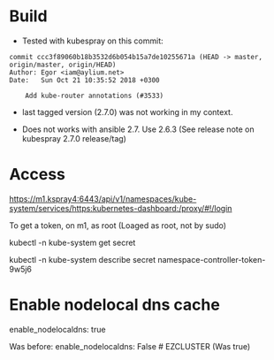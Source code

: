 # Build 

- Tested with kubespray on this commit:

```
commit ccc3f89060b18b3532d6b054b15a7de10255671a (HEAD -> master, origin/master, origin/HEAD)
Author: Egor <iam@aylium.net>
Date:   Sun Oct 21 10:35:52 2018 +0300

    Add kube-router annotations (#3533)
```

- last tagged version (2.7.0) was not working in my context.

- Does not works with ansible 2.7. Use 2.6.3 (See release note on kubespray 2.7.0 release/tag)


# Access

https://m1.kspray4:6443/api/v1/namespaces/kube-system/services/https:kubernetes-dashboard:/proxy/#!/login

To get a token, on m1, as root (Loaged as root, not by sudo)

kubectl -n kube-system get secret

kubectl -n kube-system describe secret namespace-controller-token-9w5j6



# Enable nodelocal dns cache
enable_nodelocaldns: true

Was before:
enable_nodelocaldns: False     # EZCLUSTER (Was true)






